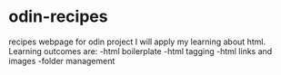 # odin-recipes
recipes webpage for odin project
I will apply my learning about html.
Learning outcomes are:
-html boilerplate
-html tagging
-html links and images
-folder management
